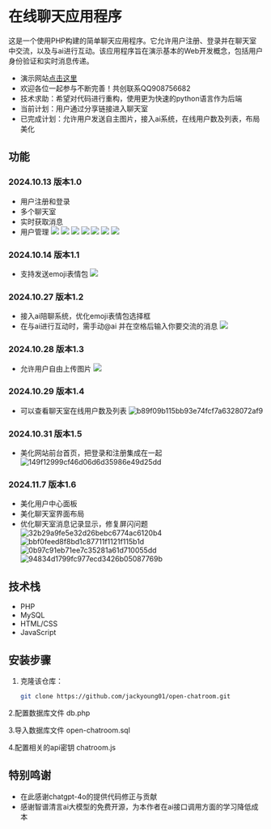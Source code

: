 # 在线聊天应用程序

这是一个使用PHP构建的简单聊天应用程序。它允许用户注册、登录并在聊天室中交流，以及与ai进行互动。该应用程序旨在演示基本的Web开发概念，包括用户身份验证和实时消息传递。
- 演示网站[点击这里](http://120.55.57.217:11111/)
- 欢迎各位一起参与不断完善！共创联系QQ908756682
- 技术求助：希望对代码进行重构，使用更为快速的python语言作为后端
- 当前计划：用户通过分享链接进入聊天室
- 已完成计划：允许用户发送自主图片，接入ai系统，在线用户数及列表，布局美化

## 功能
### 2024.10.13 版本1.0
- 用户注册和登录
- 多个聊天室
- 实时获取消息
- 用户管理
![](https://img2024.cnblogs.com/blog/3512200/202410/3512200-20241013222619125-543346096.png)
![](https://img2024.cnblogs.com/blog/3512200/202410/3512200-20241013222624022-1599108943.png)
![](https://img2024.cnblogs.com/blog/3512200/202410/3512200-20241013222625791-143968807.png)
![](https://img2024.cnblogs.com/blog/3512200/202410/3512200-20241013222628864-1906667558.png)
![](https://img2024.cnblogs.com/blog/3512200/202410/3512200-20241013222631752-445096669.png)
![](https://img2024.cnblogs.com/blog/3512200/202410/3512200-20241013222633596-381259984.png)
![](https://img2024.cnblogs.com/blog/3512200/202410/3512200-20241013222635662-2111792512.png)

### 2024.10.14 版本1.1
- 支持发送emoji表情包
![](https://img2024.cnblogs.com/blog/3512200/202410/3512200-20241015130136243-122483043.png)

### 2024.10.27 版本1.2
- 接入ai陪聊系统，优化emoji表情包选择框
- 在与ai进行互动时，需手动@ai 并在空格后输入你要交流的消息
![](https://img2024.cnblogs.com/blog/3512200/202410/3512200-20241028002619888-1361445853.png)

### 2024.10.28 版本1.3
- 允许用户自由上传图片
![](https://img2024.cnblogs.com/blog/3512200/202410/3512200-20241028215512578-1048710273.png)

### 2024.10.29 版本1.4
- 可以查看聊天室在线用户数及列表
![b89f09b115bb93e74fcf7a6328072af9](https://github.com/user-attachments/assets/e03819be-73e3-49f5-9889-e8a08cabc961)

### 2024.10.31 版本1.5
- 美化网站前台首页，把登录和注册集成在一起
![149f12999cf46d06d6d35986e49d25dd](https://github.com/user-attachments/assets/e4f68bac-a347-4201-a47a-7f1dff01d4a4)

### 2024.11.7 版本1.6
- 美化用户中心面板
- 美化聊天室界面布局
- 优化聊天室消息记录显示，修复屏闪问题
![32b29a9fe5e32d26bebc6774ac6120b4](https://github.com/user-attachments/assets/389a3456-80ff-4652-a30f-debdfe43ed71)
![bbf0feed8f8bd1c87711f1121f115b1d](https://github.com/user-attachments/assets/531166ff-59e4-47ab-906a-44acf0e2fb5a)
![0b97c91eb71ee7c35281a61d710055dd](https://github.com/user-attachments/assets/e12f4cb0-913f-4227-b1a2-8d7c8a4517bf)
![94834d1799fc977ecd3426b05087769b](https://github.com/user-attachments/assets/473259d1-3156-44f8-99f6-c41e96a49151)

## 技术栈

- PHP
- MySQL
- HTML/CSS
- JavaScript

## 安装步骤

1. 克隆该仓库：
   ```bash
   git clone https://github.com/jackyoung01/open-chatroom.git

2.配置数据库文件
  db.php
  
3.导入数据库文件
  open-chatroom.sql
  
4.配置相关的api密钥
  chatroom.js

## 特别鸣谢
- 在此感谢chatgpt-4o的提供代码修正与贡献
- 感谢智谱清言ai大模型的免费开源，为本作者在ai接口调用方面的学习降低成本
